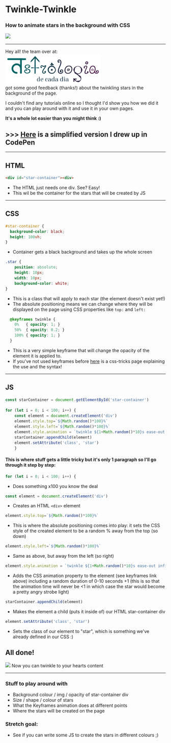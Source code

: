 # Twinkle-Twinkle

### How to animate stars in the background with CSS

<img src="https://media.giphy.com/media/3ohs4oWkzyVeVgTwKQ/giphy.gif" height="200">

<hr>

Hey all! the team over at:  
[![Foo](astrologia-logo.png)](https://fac21.github.io/week-2-astrologia-de-cada-dia/)  
got some good feedback (thanks!) about the twinkling stars in the background of the page.

I couldn't find any tutorials online so I thought I'd show you how we did it and you can play around with it and use it in your own pages.

**It's a whole lot easier than you might think :)**

## >>> [Here](https://codepen.io/2sexi4skool/pen/mdOZaqw) is a simplified version I drew up in CodePen

<hr>

## HTML

```html
<div id="star-container"><div>
```
- The HTML just needs one div. See? Easy! 
- This wil be the container for the stars that will be created by JS

<hr>

## CSS

```css
#star-container {
  background-color: black;
  height: 100vh;
}
```
- Container gets a black background and takes up the whole screen
  
```css
.star {
    position: absolute;
    height: 10px;
    width: 10px;
    background-color: white;
}
```

- This is a class that will apply to each star (the element doesn't exist yet!)
- The absolute positioning means we can change where they will be displayed on the page using CSS properties like `top:` and `left:`

```css
  @keyframes twinkle {
    0%   { opacity: 1; }
    50%  { opacity: 0.2; }
    100% { opacity: 1; }
  }
```
- This is a very simple keyframe that will change the opacity of the element it is applied to.
- If you've not used keyframes before  [here](https://css-tricks.com/almanac/properties/a/animation/) is a css-tricks page explaining the use and the syntax! 

<hr>

## JS

```javascript
const starContainer = document.getElementById('star-container')

for (let i = 0; i < 100; i++) {
    const element = document.createElement('div')
    element.style.top=`${Math.random()*100}%`
    element.style.left=`${Math.random()*100}%`
    element.style.animation = `twinkle ${1+Math.random()*10}s ease-out infinite`
    starContainer.appendChild(element)
    element.setAttribute('class', 'star')
    }
```

#### This is where stuff gets a little tricky but it's only 1 paragraph so I'll go through it step by step:

```javascript 
for (let i = 0; i < 100; i++) { 
```
- Does something x100 you know the deal


```javascript 
const element = document.createElement('div') 
```
- Creates an HTML `<div>` element


```javascript 
element.style.top=`${Math.random()*100}%` 
```
- This is where the absolute positioning comes into play: it sets the CSS style of the created element to be a random % away from the top (so down)

```javascript 
element.style.left=`${Math.random()*100}%` 
```
- Same as above, but away from the left (so right)

```javascript 
element.style.animation = `twinkle ${1+Math.random()*10}s ease-out infinite` 
```
- Adds the CSS animation property to the element (see keyframes link above) including a random duration of 0-10 seconds +1 (this is so that the animation time will never be <1 in which case the star would become a pretty angry strobe light) 

```javascript 
starContainer.appendChild(element) 
```
- Makes the element a child (puts it inside of) our HTML star-container div

```javascript 
element.setAttribute('class', 'star') 
```
- Sets the class of our element to "star", which is something we've already defined in our CSS :)

## All done!

<img src="https://media.giphy.com/media/Yr00rD28UDqKI/giphy.gif" height="200">
Now you can twinkle to your hearts content

<hr>

### Stuff to play around with

- Background colour / img / opacity of star-container div
- Size / shape / colour of stars
- What the Keyframes animation does at different points
- Where the stars will be created on the page

### Stretch goal:

- See if you can write some JS to create the stars in different colours ;)

